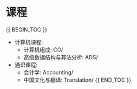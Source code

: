 # 课程

{{ BEGIN_TOC }}
- 计算机课程:
    - 计算机组成: CO/
    - 高级数据结构与算法分析: ADS/
- 通识课程:
    - 会计学: Accounting/
    - 中国文化与翻译: Translation/
{{ END_TOC }}
